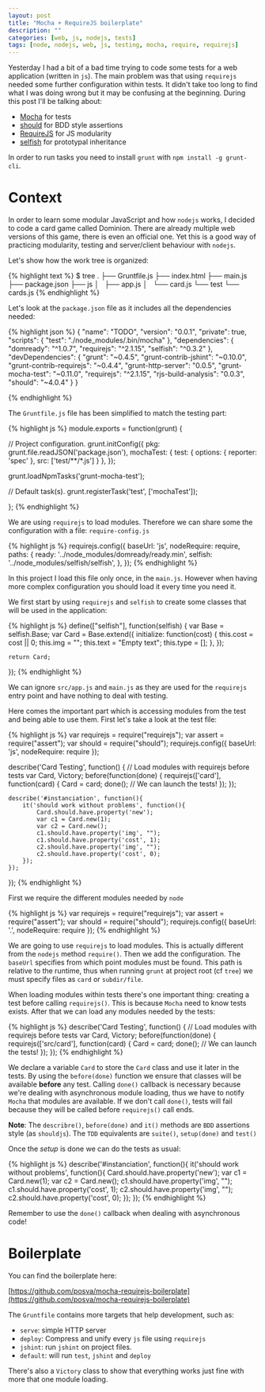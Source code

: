 ```yaml
---
layout: post
title: "Mocha + RequireJS boilerplate"
description: ""
categories: [web, js, nodejs, tests]
tags: [node, nodejs, web, js, testing, mocha, require, requirejs]
---
```


Yesterday I had a bit of a bad time trying to code some tests for a web application (written in `js`).
The main problem was that using `requirejs` needed some further configuration within tests. It didn't take too long to find what I was doing wrong but it may be confusing at the beginning.
During this post I'll be talking about:

* [Mocha](http://visionmedia.github.io/) for tests
* [should](https://github.com/shouldjs/should.js) for BDD style assertions
* [RequireJS](http://requirejs.org/) for JS modularity
* [selfish](https://github.com/Gozala/selfish) for prototypal inheritance

In order to run tasks you need to install `grunt` with `npm install -g grunt-cli`.

# Context

In order to learn some modular JavaScript and how `nodejs` works, I decided to code a card game called Dominion.
There are already multiple web versions of this game, there is even an official one. Yet this is a good way of practicing modularity, testing and server/client behaviour with `nodejs`.

Let's show how the work tree is organized:

{% highlight text %}
$ tree
.
├── Gruntfile.js
├── index.html
├── main.js
├── package.json
├── js
│   ├── app.js
│   └── card.js
└── test
    └── cards.js
{% endhighlight %}

Let's look at the `package.json` file as it includes all the dependencies needed:

{% highlight json %}
{
  "name": "TODO",
  "version": "0.0.1",
  "private": true,
  "scripts": {
    "test": "./node_modules/.bin/mocha"
  },
  "dependencies": {
    "domready": "^1.0.7",
    "requirejs": "^2.1.15",
    "selfish": "^0.3.2"
  },
  "devDependencies": {
    "grunt": "~0.4.5",
    "grunt-contrib-jshint": "~0.10.0",
    "grunt-contrib-requirejs": "~0.4.4",
    "grunt-http-server": "0.0.5",
    "grunt-mocha-test": "~0.11.0",
    "requirejs": "^2.1.15",
    "rjs-build-analysis": "0.0.3",
    "should": "~4.0.4"
  }
}

{% endhighlight %}

The `Gruntfile.js` file has been simplified to match the testing part:

{% highlight js %}
module.exports = function(grunt) {

  // Project configuration.
  grunt.initConfig({
    pkg: grunt.file.readJSON('package.json'),
    mochaTest: {
        test: {
            options: {
                reporter: 'spec'
            },
            src: ['test/**/*.js']
        }
    },
  });

  grunt.loadNpmTasks('grunt-mocha-test');

  // Default task(s).
  grunt.registerTask('test', ['mochaTest']);

};
{% endhighlight %}

We are using `requirejs` to load modules. Therefore we can share some the configuration with a file: `require-config.js`

{% highlight js %}
requirejs.config({
    baseUrl: 'js',
    nodeRequire: require,
    paths: {
        ready: '../node_modules/domready/ready.min',
        selfish: '../node_modules/selfish/selfish',
    },
});
{% endhighlight %}

In this project I load this file only once, in the `main.js`. However when having more complex configuration you should load it every time you need it.

We first start by using `requirejs` and `selfish` to create some classes that will be used in the application:

{% highlight js %}
define(["selfish"], function(selfish) {
    var Base = selfish.Base;
    var Card = Base.extend({
        initialize: function(cost) {
            this.cost = cost || 0;
            this.img = "";
            this.text = "Empty text";
            this.type = [];
        },
    });

    return Card;
});
{% endhighlight %}

We can ignore `src/app.js` and `main.js` as they are used for the `requirejs` entry point and have nothing to deal with testing.

Here comes the important part which is accessing modules from the test and being able to use them.
First let's take a look at the test file:

{% highlight js %}
var requirejs = require("requirejs");
var assert = require("assert");
var should = require("should");
requirejs.config({
    baseUrl: 'js',
    nodeRequire: require
});

describe('Card Testing', function() {
    // Load modules with requirejs before tests
    var Card, Victory;
    before(function(done) {
        requirejs(['card'], function(card) {
            Card = card;
            done(); // We can launch the tests!
        });
    });

    describe('#instanciation', function(){
        it('should work without problems', function(){
            Card.should.have.property('new');
            var c1 = Card.new(1);
            var c2 = Card.new();
            c1.should.have.property('img', "");
            c1.should.have.property('cost', 1);
            c2.should.have.property('img', "");
            c2.should.have.property('cost', 0);
        });
    });
});
{% endhighlight %}

First we require the different modules needed by `node`

{% highlight js %}
var requirejs = require("requirejs");
var assert = require("assert");
var should = require("should");
    requirejs.config({
    baseUrl: '.',
    nodeRequire: require
});
{% endhighlight %}

We are going to use `requirejs` to load modules. This is actually different from the `nodejs` method `require()`.
Then we add the configuration. The `baseUrl` specifies from which point modules must be found.
This path is relative to the runtime, thus when running `grunt` at project root (cf `tree`) we must specify files as `card` or `subdir/file`.

When loading modules within tests there's one important thing: creating a test before calling `requirejs()`. This is because `Mocha` need to know tests exists.
After that we can load any modules needed by the tests:

{% highlight js %}
describe('Card Testing', function() {
    // Load modules with requirejs before tests
    var Card, Victory;
    before(function(done) {
        requirejs(['src/card'], function(card) {
            Card = card;
            done(); // We can launch the tests!
        });
    });
{% endhighlight %}

We declare a variable `Card` to store the `Card` class and use it later in the tests.
By using the `before(done)` function we ensure that classes will be available **before** any test.
Calling `done()` callback is necessary because we're dealing with asynchronous module loading, thus we have to notify `Mocha` that modules are available.
If we don't call `done()`, tests will fail because they will be called before `requirejs()` call ends.

**Note**: The `describre()`, `before(done)` and `it()` methods are `BDD` assertions style (as `shouldjs`). The `TDD` equivalents are `suite()`, `setup(done)` and `test()`

Once the *setup* is done we can do the tests as usual:

{% highlight js %}
describe('#instanciation', function(){
    it('should work without problems', function(){
        Card.should.have.property('new');
        var c1 = Card.new(1);
        var c2 = Card.new();
        c1.should.have.property('img', "");
        c1.should.have.property('cost', 1);
        c2.should.have.property('img', "");
        c2.should.have.property('cost', 0);
    });
});
{% endhighlight %}

Remember to use the `done()` callback when dealing with asynchronous code!

# Boilerplate

You can find the boilerplate here:

[https://github.com/posva/mocha-requirejs-boilerplate](https://github.com/posva/mocha-requirejs-boilerplate)

The `Gruntfile` contains more targets that help development, such as:

* `serve`: simple HTTP server
* `deploy`: Compress and unify every `js` file using `requirejs`
* `jshint`: run `jshint` on project files.
* `default`: will run `test`, `jshint` and `deploy`

There's also a `Victory` class to show that everything works just fine with more that one module loading.
